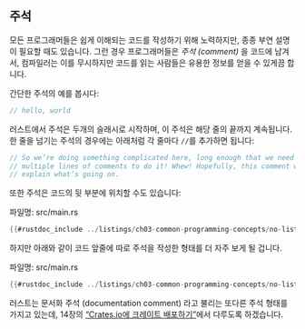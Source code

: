 ## 주석

모든 프로그래머들은 쉽게 이해되는 코드를 작성하기 위해 노력하지만,
종종 부연 설명이 필요할 때도 있습니다. 그런 경우 프로그래머들은
*주석 (comment)* 을 코드에 남겨서, 컴파일러는 이를 무시하지만
코드를 읽는 사람들은 유용한 정보를 얻을 수 있게끔 합니다.

간단한 주석의 예를 봅시다:

```rust
// hello, world
```

러스트에서 주석은 두개의 슬래시로 시작하며,
이 주석은 해당 줄의 끝까지 계속됩니다. 한 줄을 넘기는
주석의 경우에는 아래처럼 각 줄마다 `//`를 추가하면 됩니다:

```rust
// So we’re doing something complicated here, long enough that we need
// multiple lines of comments to do it! Whew! Hopefully, this comment will
// explain what’s going on.
```

또한 주석은 코드의 뒷 부분에 위치할 수도 있습니다:

<span class="filename">파일명: src/main.rs</span>

```rust
{{#rustdoc_include ../listings/ch03-common-programming-concepts/no-listing-24-comments-end-of-line/src/main.rs}}
```

하지만 아래와 같이 코드 앞줄에 따로 주석을 작성한 형태를
더 자주 보게 될 겁니다.

<span class="filename">파일명: src/main.rs</span>

```rust
{{#rustdoc_include ../listings/ch03-common-programming-concepts/no-listing-25-comments-above-line/src/main.rs}}
```

러스트는 문서화 주석 (documentation comment) 라고 불리는 또다른 주석 형태를
가지고 있는데, 14장의 [“Crates.io에 크레이트 배포하기”][publishing]<!-- ignore -->에서
다루도록 하겠습니다.

[publishing]: ch14-02-publishing-to-crates-io.html
